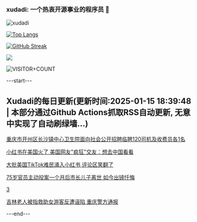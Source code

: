 ### xudadi: 一个热衷开源事业的程序员 👋

![xudadi](https://github-readme-stats-git-masterorgs-github-readme-stats-team.vercel.app/api?username=xudadi)

[![Top Langs](https://github-readme-stats.vercel.app/api/top-langs/?username=xudadi)](https://github.com/anuraghazra/github-readme-stats)

[![GitHub Streak](https://streak-stats.demolab.com?user=xudadi&locale=zh_Hans)](https://git.io/streak-stats)

![](https://raw.githubusercontent.com/xudadi/xudadi/main/assets/github-contribution-grid-snake.svg)

![VISITOR+COUNT](https://komarev.com/ghpvc/?username=xudadi&label=VISITOR+COUNT)


---start---

## Xudadi的每日更新(更新时间:2025-01-15 18:39:48 | 本部分通过Github Actions抓取RSS自动更新, 无意中实现了自动刷绿墙...)

[重庆市开州区长沙镇中心卫生院面向社会公开招聘临聘120司机及收费员各1名](https://www.gongkaoleida.com/article/2266122)

[小红书在美国火了 美国网友"疯狂"交友：想去中国看看](https://m.163.com/news/article/JLSITTM60514D3UH.html)

[大批美国TikTok难民涌入小红书 评论区笑翻了](https://m.163.com/news/article/JLSPGB2D051492LM.html)

[75岁官员主动投案一个月后市长儿子离世 如今出镜忏悔](https://m.163.com/news/article/JLTAPQDC051492T3.html)

[3](https://m.163.com/touch/news/sub/domestic)

[吉林老人被指救助女游客反遭诬陷 重庆警方通报](https://m.163.com/news/article/JLU8151G0001899O.html)

---end---
